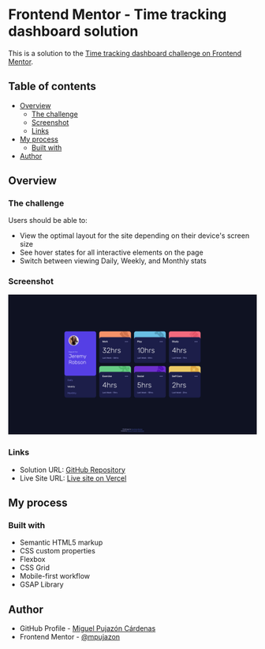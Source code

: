 # Frontend Mentor - Time tracking dashboard solution

This is a solution to the [Time tracking dashboard challenge on Frontend Mentor](https://www.frontendmentor.io/challenges/time-tracking-dashboard-UIQ7167Jw).

## Table of contents

- [Overview](#overview)
  - [The challenge](#the-challenge)
  - [Screenshot](#screenshot)
  - [Links](#links)
- [My process](#my-process)
  - [Built with](#built-with)
- [Author](#author)

## Overview

### The challenge

Users should be able to:

- View the optimal layout for the site depending on their device's screen size
- See hover states for all interactive elements on the page
- Switch between viewing Daily, Weekly, and Monthly stats

### Screenshot

![](./my-screenshot.png)

### Links

- Solution URL: [GitHub Repository](https://github.com/mpujazon/time-tracking-dashboard)
- Live Site URL: [Live site on Vercel](https://time-tracking-dashboard-woad-one.vercel.app/)

## My process

### Built with

- Semantic HTML5 markup
- CSS custom properties
- Flexbox
- CSS Grid
- Mobile-first workflow
- GSAP Library

## Author

- GitHub Profile - [Miguel Pujazón Cárdenas](https://github.com/mpujazon/)
- Frontend Mentor - [@mpujazon](https://www.frontendmentor.io/profile/mpujazon)
